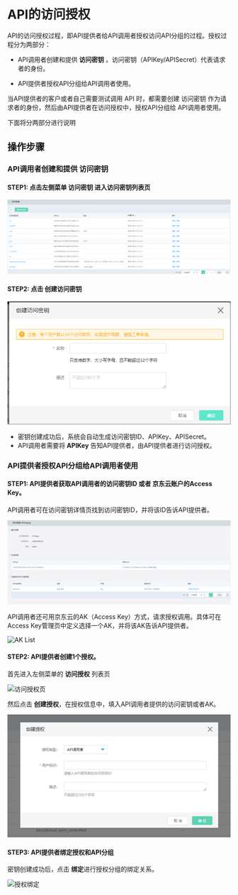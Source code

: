 # API的访问授权

API的访问授权过程，即API提供者给API调用者授权访问API分组的过程。授权过程分为两部分：

- API调用者创建和提供 **访问密钥** 。访问密钥（APIKey/APISecret）代表请求者的身份。

- API提供者授权API分组给API调用者使用。

当API提供者的客户或者自己需要测试调用 API 时，都需要创建 访问密钥 作为请求者的身份，然后由API提供者在访问授权中，授权API分组给 API调用者使用。

下面将分两部分进行说明


## 操作步骤
### API调用者创建和提供 **访问密钥** 
#### STEP1: 点击左侧菜单 **访问密钥**  进入访问密钥列表页

![访问密钥列表页](https://github.com/jdcloudcom/cn/blob/edit/image/Internet-Middleware/API-Gateway/fwmy-list.png)

#### STEP2: 点击 **创建访问密钥**

![创建访问密钥](https://github.com/jdcloudcom/cn/blob/edit/image/Internet-Middleware/API-Gateway/fwmy-add.png)

- 密钥创建成功后，系统会自动生成访问密钥ID、APIKey、APISecret。
- API调用者需要将 **APIKey** 告知API提供者，由API提供者进行访问授权。


### API提供者授权API分组给API调用者使用

#### STEP1: API提供者获取API调用者的访问密钥ID 或者 京东云账户的Access Key。

API调用者可在访问密钥详情页找到访问密钥ID，并将该ID告诉API提供者。


![访问密钥详情页](https://github.com/jdcloudcom/cn/blob/edit/image/Internet-Middleware/API-Gateway/fwmy-xqy.png)
 
 
 API调用者还可用京东云的AK（Access Key）方式，请求授权调用。具体可在Access Key管理页中定义选择一个AK，并将该AK告诉API提供者。

![AK List](https://github.com/jdcloudcom/cn/blob/edit/image/Internet-Middleware/API-Gateway/AK-list.png)
 

 
#### STEP2: API提供者创建1个授权。

首先进入左侧菜单的 **访问授权** 列表页

![访问授权页](https://github.com/jdcloudcom/cn/blob/edit/image/Internet-Middleware/API-Gateway/fwsq-list.png)

然后点击 **创建授权**，在授权信息中，填入API调用者提供的访问密钥或者AK。

![创建授权](https://github.com/jdcloudcom/cn/blob/edit/image/Internet-Middleware/API-Gateway/fwsq-add.png)


#### STEP3: API提供者绑定授权和API分组

密钥创建成功后，点击 **绑定**进行授权分组的绑定关系。

![授权绑定](https://github.com/jdcloudcom/cn/blob/edit/image/Internet-Middleware/API-Gateway/fwsq-bd.png)


  
